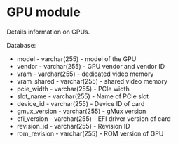 GPU module
==============

Details information on GPUs.

Database:
* model - varchar(255) - model of the GPU
* vendor - varchar(255) - GPU vendor and vendor ID
* vram - varchar(255) - dedicated video memory
* vram_shared - varchar(255) - shared video memory
* pcie_width - varchar(255) - PCIe width
* slot_name - varchar(255) - Name of PCIe slot
* device_id - varchar(255) - Device ID of card
* gmux_version - varchar(255) - gMux version
* efi_version - varchar(255) - EFI driver version of card
* revision_id - varchar(255) - Revision ID
* rom_revision - varchar(255) - ROM version of GPU


